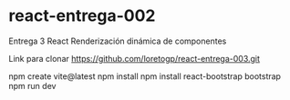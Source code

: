 # react-entrega-002
Entrega 3  React Renderización dinámica de componentes



Link para clonar https://github.com/loretogp/react-entrega-003.git

npm create vite@latest
npm install
npm install react-bootstrap bootstrap
npm run dev
